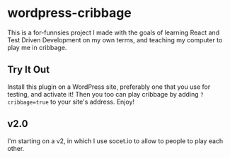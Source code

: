 # wordpress-cribbage

This is a for-funnsies project I made with the goals of learning React and Test Driven Development on my own terms, and teaching my computer to play me in cribbage.

## Try It Out

Install this plugin on a WordPress site, preferably one that you use for testing, and activate it!
Then you too can play cribbage by adding `?cribbage=true` to your site's address. Enjoy!

## v2.0

I'm starting on a v2, in which I use socet.io to allow to people to play each other.
